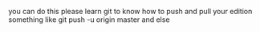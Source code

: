 you can do this please learn git to know how to push and pull your edition
something like git push -u origin master and else 
